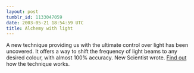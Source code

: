 ```yaml
---
layout: post
tumblr_id: 1133047059  
date: 2003-05-21 18:54:59 UTC
title: Alchemy with light
---
```


A new technique providing us with the ultimate control over light has been uncovered. It offers a way to shift the frequency of light beams to any desired colour, with almost 100% accuracy. New Scientist wrote. <a href="http://www.newscientist.com/news/news.jsp?id=ns99993750" target="_blank">Find out</a>  how the technique works.
